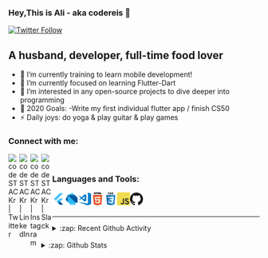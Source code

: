 ### Hey,This is Ali - aka codereis 👋

 
[![Twitter Follow](https://img.shields.io/twitter/follow/codereis1?label=Follow%20codereis&style=social)](https://twitter.com/Codereis1)


## A husband, developer, full-time food lover

- 🔭 I’m currently training to learn mobile  development!
- 🌱 I’m currently focused on learning Flutter-Dart
- 👯 I’m interested in any open-source projects to dive deeper into programming
- 🥅 2020 Goals: -Write my first individual flutter app / finish CS50
- ⚡ Daily joys:  do yoga & play guitar & play games

### Connect with me:


[<img align="left" alt="codeSTACKr | Twitter" width="22px" src="https://cdn.jsdelivr.net/npm/simple-icons@v3/icons/twitter.svg" />][twitter]
[<img align="left" alt="codeSTACKr | LinkedIn" width="22px" src="https://cdn.jsdelivr.net/npm/simple-icons@v3/icons/linkedin.svg" />][linkedin]
[<img align="left" alt="codeSTACKr | Instagram" width="22px" src="https://cdn.jsdelivr.net/npm/simple-icons@v3/icons/instagram.svg" />][instagram]
[<img align="left" alt="codeSTACKr | Slack" width="22px" src="https://cdn.jsdelivr.net/npm/simple-icons@v3/icons/slack.svg" />][slack]


<br />

### Languages and Tools:

<img align="left" alt="GitHub" width="26px" src="https://raw.githubusercontent.com/github/explore/cebd63002168a05a6a642f309227eefeccd92950/topics/flutter/flutter.png" />

<img align="left" alt="GitHub" width="26px" src="https://raw.githubusercontent.com/github/explore/80688e429a7d4ef2fca1e82350fe8e3517d3494d/topics/dart/dart.png" />

<img align="left" alt="Visual Studio Code" width="26px" src="https://raw.githubusercontent.com/github/explore/80688e429a7d4ef2fca1e82350fe8e3517d3494d/topics/visual-studio-code/visual-studio-code.png" />
<img align="left" alt="HTML5" width="26px" src="https://raw.githubusercontent.com/github/explore/80688e429a7d4ef2fca1e82350fe8e3517d3494d/topics/html/html.png" />
<img align="left" alt="CSS3" width="26px" src="https://raw.githubusercontent.com/github/explore/80688e429a7d4ef2fca1e82350fe8e3517d3494d/topics/css/css.png" />

<img align="left" alt="JavaScript" width="26px" src="https://raw.githubusercontent.com/github/explore/80688e429a7d4ef2fca1e82350fe8e3517d3494d/topics/javascript/javascript.png" />

<img align="left" alt="GitHub" width="26px" src="https://raw.githubusercontent.com/github/explore/78df643247d429f6cc873026c0622819ad797942/topics/github/github.png" />


<br />
<br />

---

<details>
  <summary>:zap: Recent Github Activity</summary>
 
<!--START_SECTION:waka-->
```text
Week: 20 September, 2020 - 27 September, 2020

Dart     25 hrs 13 mins  █████████████████░░░░░░░░   68.32 % 
Other    11 hrs 3 mins   ███████▒░░░░░░░░░░░░░░░░░   29.96 % 
YAML     19 mins         ▒░░░░░░░░░░░░░░░░░░░░░░░░   00.87 % 
XML      11 mins         ░░░░░░░░░░░░░░░░░░░░░░░░░   00.53 % 
Groovy   7 mins          ░░░░░░░░░░░░░░░░░░░░░░░░░   00.33 % 
```
<!--END_SECTION:waka-->
</details>

<br />

<details>
  <summary>:zap: Github Stats</summary>


![Husbycodereis's github stats](https://github-readme-stats.vercel.app/api?username=husbycodereis)
<!--![Husbycodereis's github stats](https://github-readme-stats-ten-beige.vercel.app/api?username=husbycodereis)-->
</details>

[website]: https://twitter.com/Codereis1
[twitter]: https://twitter.com/Codereis1
[youtube]: https://youtube.com/heyokali
[instagram]: https://instagram.com/husbycodereis
[linkedin]: https://www.linkedin.com/in/ali-r%C4%B1za-reiso%C4%9Flu-56b796aa/
[discord]: https://twitter.com/Codereis1
[slack]: https://fluttercommunity.slack.com/team/U0174J52N8L
